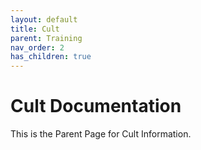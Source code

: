 ```yaml
---
layout: default
title: Cult
parent: Training
nav_order: 2
has_children: true
---
```


# Cult Documentation

This is the Parent Page for Cult Information.
